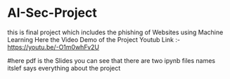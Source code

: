 # AI-Sec-Project
this is final project which includes the phishing of Websites using Machine Learning
Here the Video Demo of the Project Youtub Link :- https://youtu.be/-O1m0whFv2U
 
#here pdf is the Slides 
you can see that there are two ipynb files names itslef says everything about the project
